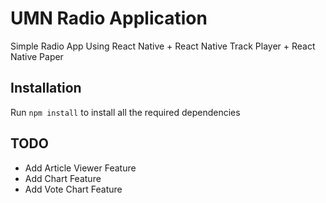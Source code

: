 # UMN Radio Application

Simple Radio App Using React Native + React Native Track Player + React Native Paper

## Installation

Run `npm install` to install all the required dependencies

## TODO

- Add Article Viewer Feature
- Add Chart Feature
- Add Vote Chart Feature
